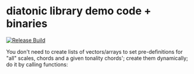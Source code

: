 # diatonic library demo code + binaries

[![Release Build](https://github.com/pd3v/cppandaction/actions/workflows/cmake.yml/badge.svg)](https://github.com/pd3v/cppandaction/actions/workflows/cmake+submodule.yml)

You don't need to create lists of vectors/arrays to set pre-definitions for "all" scales, chords and a given tonality chords'; create them dynamically; do it by calling functions:
